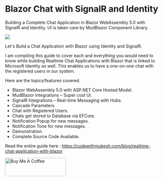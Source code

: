 # Blazor Chat with SignalR and Identity

Building a Complete Chat Application in Blazor WebAssembly 5.0 with SignalR and Identity. UI is taken care by MudBlazor Component Library.

![](https://media.giphy.com/media/Cn0cUz5MufPhyBFlAn/source.gif)

Let's Build a Chat Application with Blazor using Identity and SignalR.

I am compiling this guide to cover each and everything you would need to know while building Realtime Chat Applications with Blazor that is linked to Microsoft Identity as well. This enables us to have a one-on-one chat with the registered users in our system. 

Here are the topics/features covered.

- Blazor WebAssembly 5.0 with ASP.NET Core Hosted Model.
- MudBlazor Integrations – Super cool UI.
- SignalR Integrations – Real-time Messaging with Hubs.
- Cascade Parameters.
- Chat with Registered Users.
- Chats get stored to Database via EFCore.
- Notification Popup for new messages.
- Notification Tone for new messages.
- Demonstration
- Complete Source Code Available.

Read the entire guide here :
https://codewithmukesh.com/blog/realtime-chat-application-with-blazor

<a href="https://www.buymeacoffee.com/codewithmukesh" target="_blank"><img src="https://cdn.buymeacoffee.com/buttons/v2/default-yellow.png" alt="Buy Me A Coffee" width="200"  style="height: 60px !important;width: 200px !important;" ></a>

